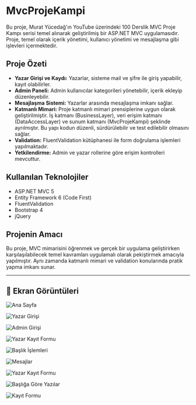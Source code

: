 # MvcProjeKampi

Bu proje, Murat Yücedağ'ın YouTube üzerindeki 100 Derslik MVC Proje Kampı serisi temel alınarak geliştirilmiş bir ASP.NET MVC uygulamasıdır. Proje, temel olarak içerik yönetimi, kullanıcı yönetimi ve mesajlaşma gibi işlevleri içermektedir.

## Proje Özeti

- **Yazar Girişi ve Kaydı:** Yazarlar, sisteme mail ve şifre ile giriş yapabilir, kayıt olabilirler.
- **Admin Paneli:** Admin kullanıcılar kategorileri yönetebilir, içerik ekleyip düzenleyebilir.
- **Mesajlaşma Sistemi:** Yazarlar arasında mesajlaşma imkanı sağlar.
- **Katmanlı Mimari:** Proje katmanlı mimari prensiplerine uygun olarak geliştirilmiştir. İş katmanı (BusinessLayer), veri erişim katmanı (DataAccessLayer) ve sunum katmanı (MvcProjeKampi) şeklinde ayrılmıştır. Bu yapı kodun düzenli, sürdürülebilir ve test edilebilir olmasını sağlar.
- **Validation:** FluentValidation kütüphanesi ile form doğrulama işlemleri yapılmaktadır.
- **Yetkilendirme:** Admin ve yazar rollerine göre erişim kontrolleri mevcuttur.

## Kullanılan Teknolojiler

- ASP.NET MVC 5
- Entity Framework 6 (Code First)
- FluentValidation
- Bootstrap 4
- jQuery

## Projenin Amacı

Bu proje, MVC mimarisini öğrenmek ve gerçek bir uygulama geliştirirken karşılaşılabilecek temel kavramları uygulamalı olarak pekiştirmek amacıyla yapılmıştır. Aynı zamanda katmanlı mimari ve validation konularında pratik yapma imkanı sunar.

---

## 📸 Ekran Görüntüleri

![Ana Sayfa](https://github.com/user-attachments/assets/49805f02-fc31-49f2-8fc9-d5db62cd843b)

![Yazar Girişi](https://github.com/user-attachments/assets/4dd5a1e5-434d-4d4e-b75e-7f06e8f6fecb)

![Admin Girişi](https://github.com/user-attachments/assets/fa337023-f83b-45c8-9c6e-e3fd334c16ec)

![Yazar Kayıt Formu](https://github.com/user-attachments/assets/053513f6-206b-4190-8465-5249a40b7bc8)

![Başlık İşlemleri](https://github.com/user-attachments/assets/15515a50-ecae-468a-a8f6-d9e05e73d93b)

![Mesajlar](https://github.com/user-attachments/assets/e4bee751-1042-42c6-be13-42488bc54384)

![Yazar Kayıt Formu](https://github.com/user-attachments/assets/e7ee22a8-2363-4d96-a29e-39065e4b1d1a)

![Başlığa Göre Yazılar](https://github.com/user-attachments/assets/7fc6f1a5-180c-4ae0-9c46-255150158055)

![Kayıt Formu](https://github.com/user-attachments/assets/f72fc68a-ec7a-4fd7-804e-2e805f909470)
